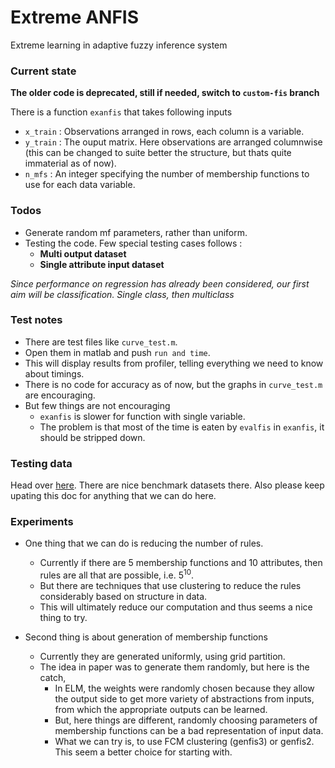 # Extreme ANFIS

Extreme learning in adaptive fuzzy inference system

### Current state

**The older code is deprecated, still if needed, switch to `custom-fis` branch**

There is a function `exanfis` that takes following inputs
-   `x_train` : Observations arranged in rows, each column is a variable.
-   `y_train` : The ouput matrix. Here observations are arranged columnwise (this can be changed to suite better the structure, but thats quite immaterial as of now).
-   `n_mfs` : An integer specifying the number of membership functions to use for each data variable.

### Todos
-   Generate random mf parameters, rather than uniform.
-   Testing the code. Few special testing cases follows :
    - **Multi output dataset**
    - **Single attribute input dataset**

*Since performance on regression has already been considered, our first aim will be classification. Single class, then multiclass*

### Test notes
-   There are test files like `curve_test.m`.
-   Open them in matlab and push `run and time`.
-   This will display results from profiler, telling everything we need to know about timings.
-   There is no code for accuracy as of now, but the graphs in `curve_test.m` are encouraging.
-   But few things are not encouraging
    - `exanfis` is slower for function with single variable.
    - The problem is that most of the time is eaten by `evalfis` in `exanfis`, it should be stripped down.

### Testing data
Head over [here](https://archive.ics.uci.edu/ml/datasets.html).
There are nice benchmark datasets there.
Also please keep upating this doc for anything that we can do here.

### Experiments
-   One thing that we can do is reducing the number of rules.
    - Currently if there are 5 membership functions and 10 attributes, then rules are all that are possible, i.e. 5<sup>10</sup>.
    - But there are techniques that use clustering to reduce the rules considerably based on structure in data.
    - This will ultimately reduce our computation and thus seems a nice thing to try.

-   Second thing is about generation of membership functions
    - Currently they are generated uniformly, using grid partition.
    - The idea in paper was to generate them randomly, but here is the catch,
        - In ELM, the weights were randomly chosen because they allow the output side to get more variety of abstractions from inputs, from which the appropriate outputs can be learned.
        - But, here things are different, randomly choosing parameters of membership functions can be a bad representation of input data.
        - What we can try is, to use FCM clustering (genfis3) or genfis2. This seem a better choice for starting with.